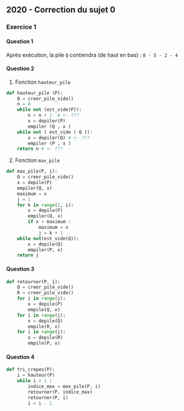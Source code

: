 ## 2020 - Correction du sujet 0


### Exercice 1

#### Question 1
Après exécution, la pile ```Q``` contiendra (de haut en bas) : ```8 - 5 - 2 - 4``` 

#### Question 2
 1. Fonction ```hauteur_pile``` 
```python
def hauteur_pile (P):
    Q = creer_pile_vide()
    n = 0
    while not (est_vide(P)):
        n = n + 1  # <- ???
        x = depiler(P)
        empiler (Q , x )
    while not ( est_vide ( Q )):
        x = depiler(Q) # <- ???
        empiler (P , x )
    return n # <- ???
```

2. Fonction ```max_pile``` 

```python
def max_pile(P, i):
    Q = creer_pile_vide()
    x = depile(P)
    empiler(Q, x)
    maximum = x
    j = 1
    for k in range(1, i):
        x = depile(P)
        empiler(Q, x)
        if x > maximum :
            maximum = x
            j = k + 1
    while not(est_vide(Q)):
        x = depile(Q)
        empiler(P, x)    
    return j
 ```

#### Question 3

```python
def retourner(P, j):
    Q = creer_pile_vide()
    R = creer_pile_vide()
    for i in range(j):
        x = depile(P)
        empile(Q, x)
    for i in range(j):
        x = depile(Q)
        empile(R, x)
    for i in range(j):
        x = depile(R)
        empile(P, x)
```

#### Question 4

```python
def tri_crepes(P):
    i = hauteur(P)
    while i > 1 :
        indice_max = max_pile(P, i)
        retourner(P, indice_max)
        retourner(P, i)
        i = i - 1
```












































